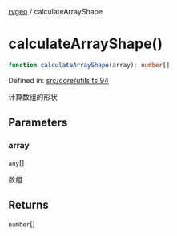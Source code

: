 [rvgeo](../index.md) / calculateArrayShape

# calculateArrayShape()

```ts
function calculateArrayShape(array): number[]
```

Defined in: [src/core/utils.ts:94](https://github.com/pzq123456/RVGeo/blob/e727f6f6e310621d656b74948bed9956ff45a613/src/core/utils.ts#L94)

计算数组的形状

## Parameters

### array

`any`[]

数组

## Returns

`number`[]
